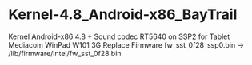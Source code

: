 # Kernel-4.8_Android-x86_BayTrail
Kernel Android-x86 4.8 + Sound codec RT5640 on SSP2 
for Tablet Mediacom WinPad W101 3G
Replace Firmware  fw_sst_0f28_ssp0.bin -> /lib/firmware/intel/fw_sst_0f28.bin
